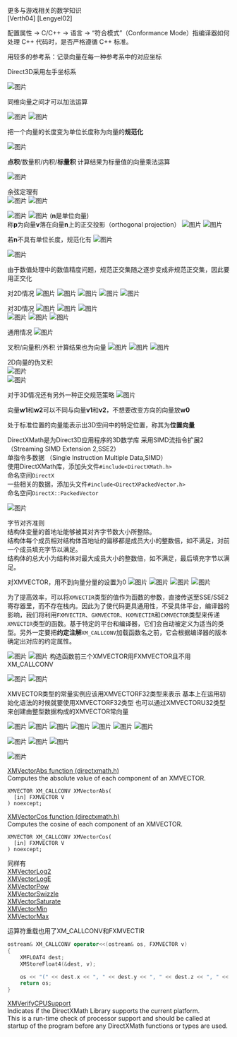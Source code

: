 更多与游戏相关的数学知识  
[Verth04] [Lengyel02]

配置属性 → C/C++  → 语言 → “符合模式”（Conformance Mode）指编译器如何处理 C++ 代码时，是否严格遵循 C++ 标准。  

用较多的参考系：记录向量在每一种参考系中的对应坐标

Direct3D采用左手坐标系

![图片](Chapter1\1.png)

同维向量之间才可以加法运算

![图片](Chapter1\2.png)
![图片](Chapter1\3.png)

把一个向量的长度变为单位长度称为向量的**规范化**

![图片](Chapter1\4.png)

**点积**/数量积/内积/**标量积** 计算结果为标量值的向量乘法运算

![图片](Chapter1\5.png)

余弦定理有  
![图片](Chapter1\6.png)
![图片](Chapter1\7.png)

![图片](Chapter1\8.png)
![图片](Chapter1\9.png)
(**n**是单位向量)  
称**p**为向量**v**落在向量**n**上的正交投影（orthogonal projection）
![图片](Chapter1\10.png)
![图片](Chapter1\11.png)

若**n**不具有单位长度，规范化有
![图片](Chapter1\12.png)

![图片](Chapter1\13.png)


由于数值处理中的数值精度问题，规范正交集随之逐步变成非规范正交集，因此要用正交化

对2D情况
![图片](Chapter1\14.png)
![图片](Chapter1\15.png)
![图片](Chapter1\16.png)
![图片](Chapter1\17.png)
![图片](Chapter1\18.png)  
  
  
  
对3D情况
![图片](Chapter1\19.png)
![图片](Chapter1\20.png)
![图片](Chapter1\21.png)  
![图片](Chapter1\22.png)
![图片](Chapter1\23.png)
![图片](Chapter1\24.png)  
  
  
  
通用情况
![图片](Chapter1\25.png)

叉积/向量积/外积 计算结果也为向量
![图片](Chapter1\26.png)
![图片](Chapter1\27.png)
![图片](Chapter1\28.png)

2D向量的伪叉积  
![图片](Chapter1\29.png)  
![图片](Chapter1\30.png)

对于3D情况还有另外一种正交规范策略
![图片](Chapter1\31.png)

向量**w1**和**w2**可以不同与向量**v1**和**v2**，不想要改变方向的向量放**w0**

处于标准位置的向量能表示出3D空间中的特定位置，称其为**位置向量**

DirectXMath是为Direct3D应用程序的3D数学库
采用SIMD流指令扩展2（Streaming SIMD Extension 2,SSE2）  
单指令多数据 （Single Instruction Multiple Data,SIMD）  
使用DirectXMath库，添加头文件`#include<DirectXMath.h>`  
命名空间`DirectX`  
一些相关的数据，添加头文件`#include<DirectXPackedVector.h>`  
命名空间`DirectX::PackedVector`

![图片](Chapter1\32.png)

字节对齐准则  
结构体变量的首地址能够被其对齐字节数大小所整除。  
结构体每个成员相对结构体首地址的偏移都是成员大小的整数倍，如不满足，对前一个成员填充字节以满足。  
结构体的总大小为结构体对最大成员大小的整数倍，如不满足，最后填充字节以满足。  

对XMVECTOR，用不到向量分量的设置为0
![图片](Chapter1\33.png)
![图片](Chapter1\34.png)
![图片](Chapter1\35.png)
![图片](Chapter1\36.png)

为了提高效率，可以将`XMVECTIR`类型的值作为函数的参数，直接传送至SSE/SSE2寄存器里，而不存在栈内。因此为了使代码更具通用性，不受具体平台，编译器的影响，我们将利用`FXMVECTIR`、`GXMVECTOR`、`HXMVECTIR`和`CXMVECTOR`类型来传递`XMVECTIR`类型的函数。基于特定的平台和编译器，它们会自动被定义为适当的类型。另外一定要把**约定注解**`XM_CALLCONV`加载函数名之前，它会根据编译器的版本确定出对应的约定属性。

![图片](Chapter1\37.png)
![图片](Chapter1\38.png)
构造函数前三个XMVECTOR用FXMVECTOR且不用XM_CALLCONV

![图片](Chapter1\39.png)
![图片](Chapter1\40.png)

XMVECTOR类型的常量实例应该用XMVECTORF32类型来表示
基本上在运用初始化语法的时候就要使用XMVECTORF32类型
也可以通过XMVECTORU32类型来创建由整型数据构成的XMVECTOR常向量

![图片](Chapter1\41.png)
![图片](Chapter1\42.png)
![图片](Chapter1\43.png)
![图片](Chapter1\44.png)
![图片](Chapter1\45.png)
![图片](Chapter1\46.png)
![图片](Chapter1\47.png)

![图片](Chapter1\48.png)
![图片](Chapter1\49.png)
![图片](Chapter1\50.png)

![图片](Chapter1\51.png)

[XMVectorAbs function (directxmath.h)](https://learn.microsoft.com/en-us/windows/win32/api/directxmath/nf-directxmath-xmvectorabs)  
Computes the absolute value of each component of an XMVECTOR.
```C+
XMVECTOR XM_CALLCONV XMVectorAbs(
  [in] FXMVECTOR V
) noexcept;
```

[XMVectorCos function (directxmath.h)](https://learn.microsoft.com/en-us/windows/win32/api/directxmath/nf-directxmath-xmvectorcos)  
Computes the cosine of each component of an XMVECTOR.
```C+
XMVECTOR XM_CALLCONV XMVectorCos(
  [in] FXMVECTOR V
) noexcept;
```

同样有  
[XMVectorLog2](https://learn.microsoft.com/en-us/windows/win32/api/directxmath/nf-directxmath-xmvectorlog2)  
[XMVectorLogE](https://learn.microsoft.com/en-us/windows/win32/api/directxmath/nf-directxmath-xmvectorloge)  
[XMVectorPow](https://learn.microsoft.com/en-us/windows/win32/api/directxmath/nf-directxmath-xmvectorpow)  
[XMVectorSwizzle](https://learn.microsoft.com/en-us/windows/win32/api/directxmath/nf-directxmath-xmvectorswizzle)  
[XMVectorSaturate ](https://learn.microsoft.com/en-us/windows/win32/api/directxmath/nf-directxmath-xmvectorsaturate)  
[XMVectorMin](https://learn.microsoft.com/en-us/windows/win32/api/directxmath/nf-directxmath-xmvectormin)  
[XMVectorMax](https://learn.microsoft.com/en-us/windows/win32/api/directxmath/nf-directxmath-xmvectormax)

运算符重载也用了XM_CALLCONV和FXMVECTIR
```C++
ostream& XM_CALLCONV operator<<(ostream& os, FXMVECTOR v)
{
    XMFLOAT4 dest;
    XMStoreFloat4(&dest, v);

    os << "(" << dest.x << ", " << dest.y << ", " << dest.z << ", " << dest.w << ")";
    return os;
}
```

[XMVerifyCPUSupport](https://learn.microsoft.com/en-us/windows/win32/api/directxmath/nf-directxmath-xmverifycpusupport)  
Indicates if the DirectXMath Library supports the current platform.  
This is a run-time check of processor support and should be called at startup of the program before any DirectXMath functions or types are used.
